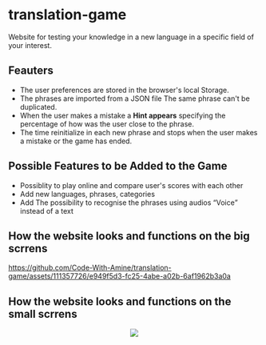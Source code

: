 # translation-game
<p>Website for testing your knowledge in a new language in a specific field of your interest.</p>
<h2>Feauters</h2>
<ul>
  <li>The user preferences are stored in the browser's local Storage.</li>
  <li>The phrases are imported from a JSON file The same phrase can't be duplicated.</li>
  <li>When the user makes a mistake a <strong>Hint appears</strong> specifying the percentage of how was the user close to the phrase.</li>
  <li>The time reinitialize in each new phrase and stops when the user makes a mistake or the game has ended.</li>
</ul>
<h2>Possible Features to be Added to the Game</h2>
<ul>
<li>Possiblity to play online and compare user's scores with each other</li>
<li>Add new languages, phrases, categories</li>
<li>Add The possibility to recognise the phrases using audios <q>Voice</q> instead of a text </li>
</ul>
<h2>How the website looks and functions on the big scrrens</h2>


https://github.com/Code-With-Amine/translation-game/assets/111357726/e949f5d3-fc25-4abe-a02b-6af1962b3a0a



<h2>How the website looks and functions on the small scrrens</h2>

<p align='center'>
	<img src='https://github.com/Code-With-Amine/translation-game/assets/111357726/150347aa-3e67-4ac3-b0ce-5c1a0221209b'/>
</p>
